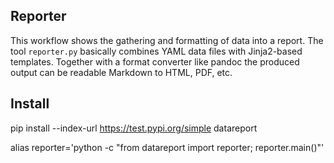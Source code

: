 
Reporter
--------

This workflow shows the gathering and formatting of data into a report. The
tool `reporter.py` basically combines YAML data files with Jinja2-based
templates. Together with a format converter like pandoc the produced output
can be readable Markdown to HTML, PDF, etc.


Install
-------

   pip install --index-url https://test.pypi.org/simple datareport

   alias reporter='python -c "from datareport import reporter; reporter.main()"'
